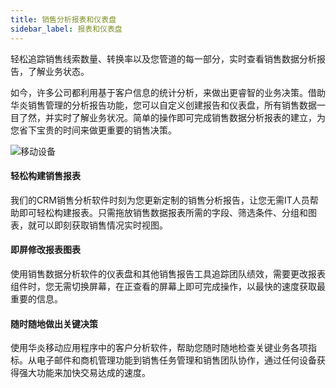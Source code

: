 ```yaml
---
title: 销售分析报表和仪表盘
sidebar_label: 报表和仪表盘
---
```


轻松追踪销售线索数量、转换率以及您管道的每一部分，实时查看销售数据分析报告，了解业务状态。

如今，许多公司都利用基于客户信息的统计分析，来做出更睿智的业务决策。借助华炎销售管理的分析报告功能，您可以自定义创建报告和仪表盘，所有销售数据一目了然，并实时了解业务状况。简单的操作即可完成销售数据分析报表的建立，为您省下宝贵的时间来做更重要的销售决策。

![移动设备](/assets/mac_ipad_report.png)

#### 轻松构建销售报表

我们的CRM销售分析软件时刻为您更新定制的销售分析报告，让您无需IT人员帮助即可轻松构建报表。只需拖放销售数据报表所需的字段、筛选条件、分组和图表，就可以即刻获取销售情况实时视图。

#### 即屏修改报表图表

使用销售数据分析软件的仪表盘和其他销售报告工具追踪团队绩效，需要更改报表组件时，您无需切换屏幕，在正查看的屏幕上即可完成操作，以最快的速度获取最重要的信息。

#### 随时随地做出关键决策

使用华炎移动应用程序中的客户分析软件，帮助您随时随地检查关键业务各项指标。从电子邮件和商机管理功能到销售任务管理和销售团队协作，通过任何设备获得强大功能来加快交易达成的速度。

